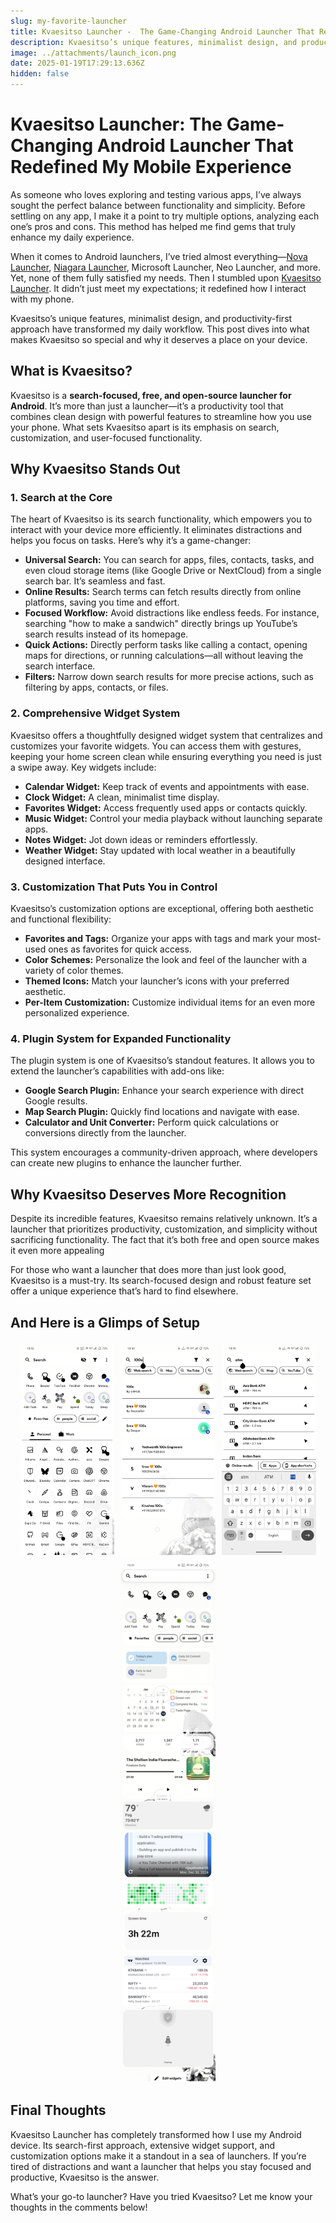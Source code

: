 ```yaml
---
slug: my-favorite-launcher
title: Kvaesitso Launcher -  The Game-Changing Android Launcher That Redefined My Mobile Experience
description: Kvaesitso’s unique features, minimalist design, and productivity-first approach have transformed my daily workflow. This post dives into what makes Kvaesitso so special and why it deserves a place on your device.
image: ../attachments/launch_icon.png
date: 2025-01-19T17:29:13.636Z
hidden: false
---
```


# Kvaesitso Launcher: The Game-Changing Android Launcher That Redefined My Mobile Experience

As someone who loves exploring and testing various apps, I’ve always sought the perfect balance between functionality and simplicity. Before settling on any app, I make it a point to try multiple options, analyzing each one’s pros and cons. This method has helped me find gems that truly enhance my daily experience.

When it comes to Android launchers, I’ve tried almost everything—[Nova Launcher](https://play.google.com/store/apps/details?id=com.teslacoilsw.launcher), [Niagara Launcher](https://play.google.com/store/apps/details?id=bitpit.launcher), Microsoft Launcher, Neo Launcher, and more. Yet, none of them fully satisfied my needs. Then I stumbled upon [Kvaesitso Launcher](https://kvaesitso.mm20.de/). It didn’t just meet my expectations; it redefined how I interact with my phone.

Kvaesitso’s unique features, minimalist design, and productivity-first approach have transformed my daily workflow. This post dives into what makes Kvaesitso so special and why it deserves a place on your device.

## What is Kvaesitso?

Kvaesitso is a **search-focused, free, and open-source launcher for Android**. It’s more than just a launcher—it’s a productivity tool that combines clean design with powerful features to streamline how you use your phone. What sets Kvaesitso apart is its emphasis on search, customization, and user-focused functionality.

## Why Kvaesitso Stands Out

### 1. **Search at the Core**

The heart of Kvaesitso is its search functionality, which empowers you to interact with your device more efficiently. It eliminates distractions and helps you focus on tasks. Here’s why it’s a game-changer:

- **Universal Search:** You can search for apps, files, contacts, tasks, and even cloud storage items (like Google Drive or NextCloud) from a single search bar. It’s seamless and fast.
- **Online Results:** Search terms can fetch results directly from online platforms, saving you time and effort.
- **Focused Workflow:** Avoid distractions like endless feeds. For instance, searching "how to make a sandwich" directly brings up YouTube’s search results instead of its homepage.
- **Quick Actions:** Directly perform tasks like calling a contact, opening maps for directions, or running calculations—all without leaving the search interface.
- **Filters:** Narrow down search results for more precise actions, such as filtering by apps, contacts, or files.

### 2. **Comprehensive Widget System**

Kvaesitso offers a thoughtfully designed widget system that centralizes and customizes your favorite widgets. You can access them with gestures, keeping your home screen clean while ensuring everything you need is just a swipe away. Key widgets include:

- **Calendar Widget:** Keep track of events and appointments with ease.  
- **Clock Widget:** A clean, minimalist time display.  
- **Favorites Widget:** Access frequently used apps or contacts quickly.  
- **Music Widget:** Control your media playback without launching separate apps.  
- **Notes Widget:** Jot down ideas or reminders effortlessly.  
- **Weather Widget:** Stay updated with local weather in a beautifully designed interface.

### 3. **Customization That Puts You in Control**

Kvaesitso’s customization options are exceptional, offering both aesthetic and functional flexibility:

- **Favorites and Tags:** Organize your apps with tags and mark your most-used ones as favorites for quick access.  
- **Color Schemes:** Personalize the look and feel of the launcher with a variety of color themes.  
- **Themed Icons:** Match your launcher’s icons with your preferred aesthetic.  
- **Per-Item Customization:** Customize individual items for an even more personalized experience.

### 4. **Plugin System for Expanded Functionality**

The plugin system is one of Kvaesitso’s standout features. It allows you to extend the launcher’s capabilities with add-ons like:

- **Google Search Plugin:** Enhance your search experience with direct Google results.  
- **Map Search Plugin:** Quickly find locations and navigate with ease.  
- **Calculator and Unit Converter:** Perform quick calculations or conversions directly from the launcher.

This system encourages a community-driven approach, where developers can create new plugins to enhance the launcher further.

## Why Kvaesitso Deserves More Recognition

Despite its incredible features, Kvaesitso remains relatively unknown. It’s a launcher that prioritizes productivity, customization, and simplicity without sacrificing functionality. The fact that it’s both free and open source makes it even more appealing

For those who want a launcher that does more than just look good, Kvaesitso is a must-try. Its search-focused design and robust feature set offer a unique experience that’s hard to find elsewhere.

## And Here is a Glimps of  Setup

<div style="display: flex; flex-wrap: wrap; justify-content: center;">
  <img src="../attachments/launch_one.jpg" style="width: 30%; margin: 5px;">
  <img src="../attachments/launch_con.jpg" style="width: 30%; margin: 5px;">
  <img src="../attachments/launch_map.jpg" style="width: 30%; margin: 5px;">
  <img src="../attachments/launch_wid.jpg" style="width: 30%; margin: 5px;">
</div>

## Final Thoughts

Kvaesitso Launcher has completely transformed how I use my Android device. Its search-first approach, extensive widget support, and customization options make it a standout in a sea of launchers. If you’re tired of distractions and want a launcher that helps you stay focused and productive, Kvaesitso is the answer.

What’s your go-to launcher? Have you tried Kvaesitso? Let me know your thoughts in the comments below!
